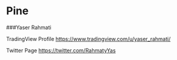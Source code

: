 # Pine
###Yaser Rahmati

TradingView Profile
https://www.tradingview.com/u/yaser_rahmati/

Twitter Page
https://twitter.com/RahmatyYas
